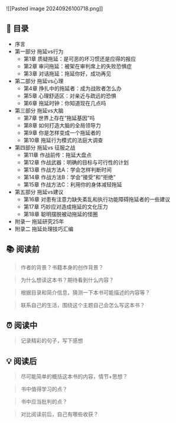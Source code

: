 ![[Pasted image 20240926100718.png]]
## 📑 目录
* 序言  
* 第一部分 拖延vs行为  
	* 第1章 质疑拖延：是可恶的坏习惯还是应得的报应  
	* 第2章 审问拖延：被架在审判席上的失败恐惧症  
	* 第3章 对话拖延：拖延你好，成功再见  
* 第二部分 拖延vs心理  
	* 第4章 挣扎中的拖延者：成为战败者怎么办  
	* 第5章 心理舒适区：对亲近与疏远的恐惧  
	* 第6章 拖延时钟：你知道现在几点吗  
* 第三部分 拖延vs大脑  
	* 第7章 世界上存在“拖延基因”吗  
	* 第8章 如何打造大脑的全局领导力  
	* 第9章 你是怎样变成一个拖延者的  
	* 第10章 拖延行为模式的法庭大调查  
* 第四部分 拖延vs 征服之战  
	* 第11章 作战前传：拖延大盘点  
	* 第12章 作战武器：明确的目标与可行性的计划  
	* 第13章 作战方法A：学会怎样判断时间  
	* 第14章 作战方法B：学会“接受”和“拒绝”  
	* 第15章 作战方法C：利用你的身体减轻拖延  
* 第五部分 拖延vs建议  
	* 第16章 对患有注意力缺失紊乱和执行功能障碍拖延者的一些建议  
	* 第17章 巧妙应对造成拖延的文化压力  
	* 第18章 聪明摆脱被动拖延的怪圈  
* 附录一 拖延研究25年  
* 附录二 拖延处理技巧汇编
## 📚 阅读前
> 作者的背景？书籍本身的创作背景？

> 为什么想读这本书？期待看到什么内容？

> 根据目录和简介信息，猜测一下本书可能描述的内容等？

> 联系自己的生活，围绕这个主题自己会怎么写这本书？
## ⏰ 阅读中
> 记录精彩的句子，写下感想
##  💡 阅读后
> 尽可能简单的概括这本书的内容，情节+思想？

> 书中值得学习的点？

> 书中应当批判的点？

> 对比阅读前后，自己有哪些收获？ 
